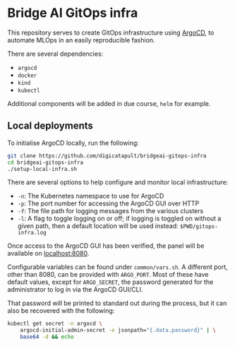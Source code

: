 # Bridge AI GitOps infra

This repository serves to create GitOps infrastructure using [ArgoCD][argo], to automate MLOps in an easily reproducible fashion.

There are several dependencies:
- `argocd`
- `docker`
- `kind`
- `kubectl`

Additional components will be added in due course, `helm` for example.


## Local deployments

To initialise ArgoCD locally, run the following:

```bash
git clone https://github.com/digicatapult/bridgeai-gitops-infra
cd bridgeai-gitops-infra
./setup-local-infra.sh
```

There are several options to help configure and monitor local infrastructure:
- `-n`: The Kubernetes namespace to use for ArgoCD
- `-p`: The port number for accessing the ArgoCD GUI over HTTP
- `-f`: The file path for logging messages from the various clusters
- `-l`: A flag to toggle logging on or off; if logging is toggled on without a given path, then a default location will be used instead: `$PWD/gitops-infra.log`

Once access to the ArgoCD GUI has been verified, the panel will be available on [localhost:8080][localhost].

Configurable variables can be found under `common/vars.sh`. A different port, other than 8080, can be provided with `ARGO_PORT`. Most of these have default values, except for `ARGO_SECRET`, the password generated for the administrator to log in via the ArgoCD GUI/CLI.

That password will be printed to standard out during the process, but it can also be recovered with the following:

```bash
kubectl get secret -n argocd \
    argocd-initial-admin-secret -o jsonpath="{.data.password}" | \
    base64 -d && echo
```

<!-- Links -->
[kind]: https://kind.sigs.k8s.io/
[argo]: https://argoproj.github.io/
[localhost]: http://localhost:8080/

